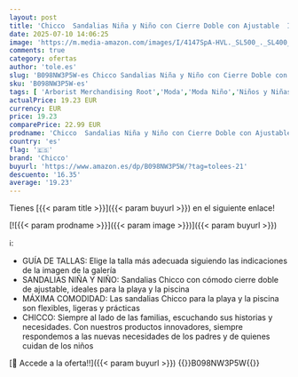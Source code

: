 ```yaml
---
layout: post
title: 'Chicco  Sandalias Niña y Niño con Cierre Doble con Ajustable  Ideales para la Playa y la Piscina  Zapatos para Niñas y Niños  Diseñado en Italia'
date: 2025-07-10 14:06:25
image: 'https://m.media-amazon.com/images/I/4147SpA-HVL._SL500_._SL400_.jpg'
comments: true
category: ofertas
author: 'tole.es'
slug: 'B098NW3P5W-es Chicco Sandalias Niña y Niño con Cierre Doble con...'
sku: 'B098NW3P5W-es'
tags: [ 'Arborist Merchandising Root','Moda','Moda Niño','Niños y Niñas','Ropa','Self Service','Shoes | Co-gender | Sandals & Slides','Softlines | Shoes | Co-gender','Special Features Stores','c8538d25-3af9-48d3-aeff-5f3ce5572a36_0','c8538d25-3af9-48d3-aeff-5f3ce5572a36_2601','c8538d25-3af9-48d3-aeff-5f3ce5572a36_2801','c8538d25-3af9-48d3-aeff-5f3ce5572a36_32602','c8538d25-3af9-48d3-aeff-5f3ce5572a36_3901','chicco','zapatos','🇪🇸', ]
actualPrice: 19.23 EUR
currency: EUR
price: 19.23
comparePrice: 22.99 EUR
prodname: 'Chicco  Sandalias Niña y Niño con Cierre Doble con Ajustable  Ideales para la Playa y la Piscina  Zapatos para Niñas y Niños  Diseñado en Italia'
country: 'es'
flag: '🇪🇸'
brand: 'Chicco'
buyurl: 'https://www.amazon.es/dp/B098NW3P5W/?tag=tolees-21'
descuento: '16.35'
average: '19.23'
---
```


Tienes [{{< param title >}}]({{< param buyurl >}}) en el siguiente enlace!

[![{{< param prodname >}}]({{< param image >}})]({{< param buyurl >}})

ℹ️:

- GUÍA DE TALLAS: Elige la talla más adecuada siguiendo las indicaciones de la imagen de la galería
- SANDALIAS NIÑA Y NIÑO: Sandalias Chicco con cómodo cierre doble de ajustable, ideales para la playa y la piscina
- MÁXIMA COMODIDAD: Las sandalias Chicco para la playa y la piscina son flexibles, ligeras y prácticas
- CHICCO: Siempre al lado de las familias, escuchando sus historias y necesidades. Con nuestros productos innovadores, siempre respondemos a las nuevas necesidades de los padres y de quienes cuidan de los niños

[🛒 Accede a la oferta!!]({{< param buyurl >}})
{{<world>}}B098NW3P5W{{</world>}}
